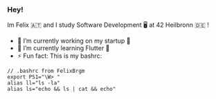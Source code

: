 ### Hey!

Im Felix 🇦🇹 and I study Software Development 🖥 at 42 Heilbronn 🇩🇪
!
- 🔭 I’m currently working on my startup 🚀
- 🌱 I’m currently learning Flutter 🧢
- ⚡ Fun fact: This is my bashrc: 
```
// .bashrc from FelixBrgm
export PS1="\W> "
alias ll="ls -la"
alias ls="echo && ls | cat && echo"
```
